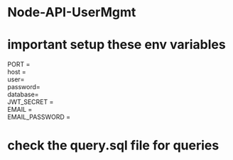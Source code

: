 ﻿# Node-API-UserMgmt


# important setup these env variables
PORT = \
host = \
user= \
password= \
database= \
JWT_SECRET = \
EMAIL = \
EMAIL_PASSWORD = 


# check the query.sql file for queries
